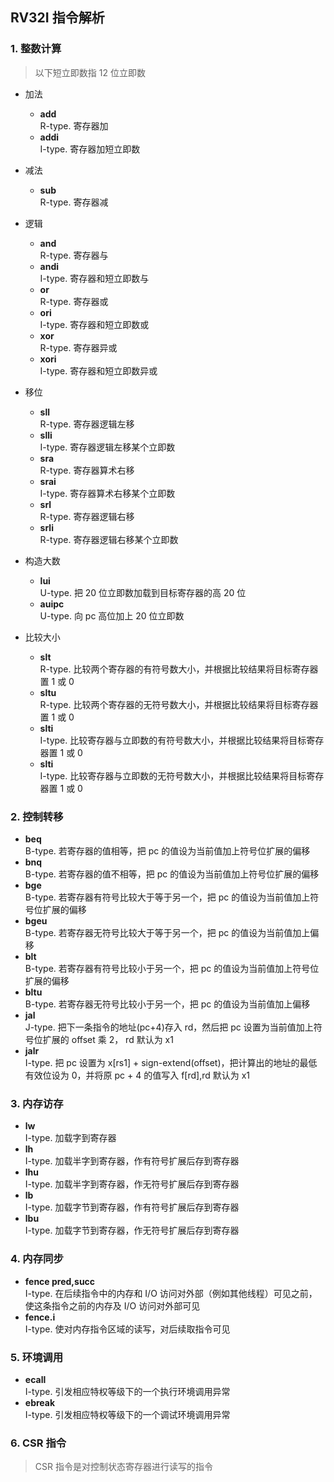 ## RV32I 指令解析

### 1.  整数计算
> 以下短立即数指 12 位立即数
* 加法
    + **add** <br/>     R-type. 寄存器加
    + **addi** <br/>    I-type. 寄存器加短立即数

* 减法
    + **sub** <br/>     R-type. 寄存器减

* 逻辑
    + **and** <br/>     R-type. 寄存器与
    + **andi** <br/>    I-type. 寄存器和短立即数与
    + **or** <br/>      R-type. 寄存器或
    + **ori** <br/>     I-type. 寄存器和短立即数或
    + **xor** <br/>     R-type. 寄存器异或
    + **xori** <br/>    I-type. 寄存器和短立即数异或

* 移位
    + **sll** <br/>     R-type. 寄存器逻辑左移
    + **slli** <br/>    I-type. 寄存器逻辑左移某个立即数
    + **sra** <br/>     R-type. 寄存器算术右移
    + **srai** <br/>    I-type. 寄存器算术右移某个立即数
    + **srl** <br/>     R-type. 寄存器逻辑右移
    + **srli** <br/>    R-type. 寄存器逻辑右移某个立即数

* 构造大数
    + **lui** <br/>     U-type. 把 20 位立即数加载到目标寄存器的高 20 位
    + **auipc** <br/>   U-type. 向 pc 高位加上 20 位立即数

* 比较大小
    + **slt** <br />    R-type. 比较两个寄存器的有符号数大小，并根据比较结果将目标寄存器置 1 或 0
    + **sltu** <br />   R-type. 比较两个寄存器的无符号数大小，并根据比较结果将目标寄存器置 1 或 0
    + **slti** <br />   I-type. 比较寄存器与立即数的有符号数大小，并根据比较结果将目标寄存器置 1 或 0
    + **slti** <br />   I-type. 比较寄存器与立即数的无符号数大小，并根据比较结果将目标寄存器置 1 或 0

### 2.  控制转移

* **beq**   <br />      B-type. 若寄存器的值相等，把 pc 的值设为当前值加上符号位扩展的偏移
* **bnq**   <br />      B-type. 若寄存器的值不相等，把 pc 的值设为当前值加上符号位扩展的偏移
* **bge**   <br />      B-type. 若寄存器有符号比较大于等于另一个，把 pc 的值设为当前值加上符号位扩展的偏移
* **bgeu**   <br />     B-type. 若寄存器无符号比较大于等于另一个，把 pc 的值设为当前值加上偏移
* **blt**   <br />      B-type. 若寄存器有符号比较小于另一个，把 pc 的值设为当前值加上符号位扩展的偏移
* **bltu**   <br />     B-type. 若寄存器无符号比较小于另一个，把 pc 的值设为当前值加上偏移
* **jal**   <br />      J-type. 把下一条指令的地址(pc+4)存入 rd，然后把 pc 设置为当前值加上符号位扩展的 offset 乘 2， rd 默认为 x1
* **jalr**  <br />      I-type. 把 pc 设置为 x[rs1] + sign-extend(offset)，把计算出的地址的最低有效位设为 0，并将原 pc + 4 的值写入 f[rd],rd 默认为 x1

### 3.  内存访存

* **lw** <br />         I-type. 加载字到寄存器
* **lh** <br />         I-type. 加载半字到寄存器，作有符号扩展后存到寄存器
* **lhu** <br />        I-type. 加载半字到寄存器，作无符号扩展后存到寄存器
* **lb** <br />         I-type. 加载字节到寄存器，作有符号扩展后存到寄存器
* **lbu** <br />        I-type. 加载字节到寄存器，作无符号扩展后存到寄存器

### 4.  内存同步

* **fence pred,succ** <br />  I-type. 在后续指令中的内存和 I/O 访问对外部（例如其他线程）可见之前，使这条指令之前的内存及 I/O 访问对外部可见
* **fence.i**          <br /> I-type. 使对内存指令区域的读写，对后续取指令可见

### 5.  环境调用

* **ecall**           <br />  I-type. 引发相应特权等级下的一个执行环境调用异常
* **ebreak**          <br />  I-type. 引发相应特权等级下的一个调试环境调用异常

### 6.  CSR 指令

> CSR 指令是对控制状态寄存器进行读写的指令
